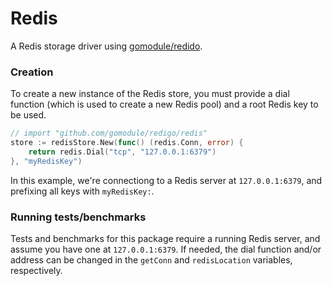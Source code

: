 # Redis

A Redis storage driver using [gomodule/redido](https://github.com/gomodule/redigo).

### Creation

To create a new instance of the Redis store, you must provide a dial function (which is used to create a new Redis pool) and a root Redis key to be used.

```go
// import "github.com/gomodule/redigo/redis"
store := redisStore.New(func() (redis.Conn, error) {
    return redis.Dial("tcp", "127.0.0.1:6379")
}, "myRedisKey")
```

In this example, we're connectiong to a Redis server at `127.0.0.1:6379`, and prefixing all keys with `myRedisKey:`.

### Running tests/benchmarks

Tests and benchmarks for this package require a running Redis server, and assume you have one at `127.0.0.1:6379`. If needed, the dial function and/or address can be changed in the `getConn` and `redisLocation` variables, respectively.
